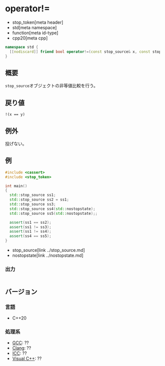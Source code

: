 # operator!=
* stop_token[meta header]
* std[meta namespace]
* function[meta id-type]
* cpp20[meta cpp]

```cpp
namespace std {
  [[nodiscard]] friend bool operator!=(const stop_source& x, const stop_source& y) noexcept;
}
```

## 概要
`stop_source`オブジェクトの非等値比較を行う。

## 戻り値
`!(x == y)`

## 例外
投げない。

## 例
```cpp example
#include <cassert>
#include <stop_token>

int main()
{
  std::stop_source ss1;
  std::stop_source ss2 = ss1;
  std::stop_source ss3;
  std::stop_source ss4(std::nostopstate);
  std::stop_source ss5(std::nostopstate);;

  assert(ss1 == ss2);
  assert(ss1 != ss3);
  assert(ss1 != ss4);
  assert(ss4 == ss5);
}
```
* stop_source[link ../stop_source.md]
* nostopstate[link ../nostopstate.md]

### 出力
```
```

## バージョン
### 言語
- C++20

### 処理系
- [GCC](/implementation.md#gcc): ??
- [Clang](/implementation.md#clang): ??
- [ICC](/implementation.md#icc): ??
- [Visual C++](/implementation.md#visual_cpp): ??

